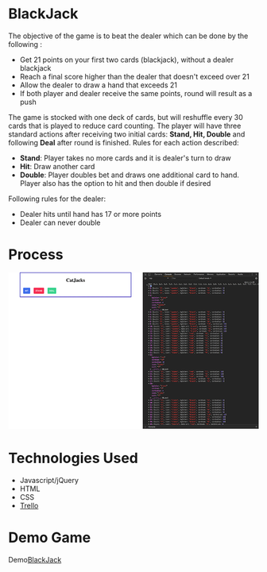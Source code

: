 # BlackJack

The objective of the game is to beat the dealer which can be done by the following :
 - Get 21 points on your first two cards (blackjack), without a dealer blackjack
 - Reach a final score higher than the dealer that doesn't exceed over 21
 - Allow the dealer to draw a hand that exceeds 21
 - If both player and dealer receive the same points, round will result as a push
  
The game is stocked with one deck of cards, but will reshuffle every 30 cards that is played to reduce card counting.
The player will have three standard actions after receiving two initial cards: **Stand, Hit, Double** and following **Deal** after round is finished.
Rules for each action described:
- **Stand**: Player takes no more cards and it is dealer's turn to draw
- **Hit**: Draw another card
- **Double**: Player doubles bet and draws one additional card to hand. Player also has the option to hit and then double if desired

Following rules for the dealer:
- Dealer hits until hand has 17 or more points
- Dealer can never double

# Process
![Blackjack process](https://github.com/linc31/BlackJack/blob/master/process/blackjack_process.gif)

# Technologies Used
- Javascript/jQuery
- HTML
- CSS
- [Trello](https://trello.com/b/887TryzF/proj1blackjack)

# Demo Game
Demo[BlackJack](https://linc31.github.io/BlackJack/)
